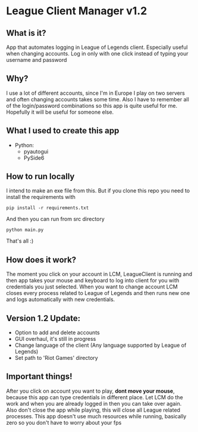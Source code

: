 # League Client Manager v1.2

## What is it?
App that automates logging in League of Legends client. Especially useful when changing accounts.
Log in only with one click instead of typing your username and password

## Why?
I use a lot of different accounts, since I'm in Europe I play on two servers and often changing accounts takes some time. Also I have to remember all of the login/password
combinations so this app is quite useful for me. Hopefully it will be useful for someone else.

## What I used to create this app
* Python:
    * pyautogui
    * PySide6

## How to run locally
I intend to make an exe file from this. But if you clone this repo you need to install the requirements with
```
pip install -r requirements.txt
```

And then you can run from src directory
```
python main.py
```

That's all :)

## How does it work?
The moment you click on your account in LCM, LeagueClient is running and then app takes your mouse and keyboard to log into client for you with credentials you just selected.
When you want to change account LCM closes every process related to League of Legends and then runs new one and logs automatically with new credentials.

## Version 1.2 Update:
* Option to add and delete accounts
* GUI overhaul, it's still in progress
* Change language of the client (Any language supported by League of Legends)
* Set path to 'Riot Games' directory

## Important things!
After you click on account you want to play, **dont move your mouse**, because this app can type credentials in different place.
Let LCM do the work and when you are already logged in then you can take over again. Also don't close the app while playing, this will close all League related processes. This app doesn't use much resources while running, basically zero so you don't have to worry about your fps
